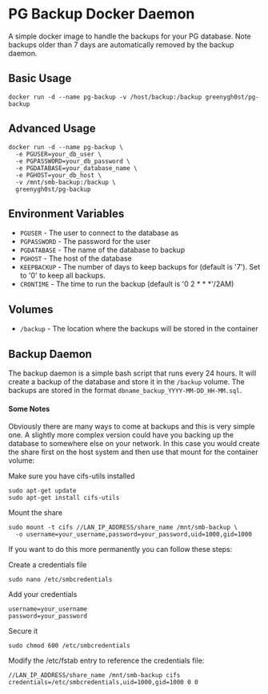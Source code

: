 # PG Backup Docker Daemon
A simple docker image to handle the backups for your PG database. Note backups older than 7 days are automatically removed by the backup daemon.

## Basic Usage
```
docker run -d --name pg-backup -v /host/backup:/backup greenygh0st/pg-backup
```

## Advanced Usage
```
docker run -d --name pg-backup \
  -e PGUSER=your_db_user \
  -e PGPASSWORD=your_db_password \
  -e PGDATABASE=your_database_name \
  -e PGHOST=your_db_host \
  -v /mnt/smb-backup:/backup \
  greenygh0st/pg-backup
```

## Environment Variables
- `PGUSER` - The user to connect to the database as
- `PGPASSWORD` - The password for the user
- `PGDATABASE` - The name of the database to backup
- `PGHOST` - The host of the database
- `KEEPBACKUP` - The number of days to keep backups for (default is '7'). Set to '0' to keep all backups.
- `CRONTIME` - The time to run the backup (default is '0 2 * * *'/2AM)

## Volumes
- `/backup` - The location where the backups will be stored in the container

## Backup Daemon
The backup daemon is a simple bash script that runs every 24 hours. It will create a backup of the database and store it in the `/backup` volume. The backups are stored in the format `dbname_backup_YYYY-MM-DD_HH-MM.sql`.

#### Some Notes
Obviously there are many ways to come at backups and this is very simple one. A slightly more complex version could have you backing up the database to somewhere else on your network. In this case you would create the share first on the host system and then use that mount for the container volume:

Make sure you have cifs-utils installed
```
sudo apt-get update
sudo apt-get install cifs-utils
```

Mount the share
```
sudo mount -t cifs //LAN_IP_ADDRESS/share_name /mnt/smb-backup \
  -o username=your_username,password=your_password,uid=1000,gid=1000
```

If you want to do this more permanently you can follow these steps:

Create a credentials file
```
sudo nano /etc/smbcredentials
```

Add your credentials
```
username=your_username
password=your_password
```

Secure it
```
sudo chmod 600 /etc/smbcredentials
```

Modify the /etc/fstab entry to reference the credentials file:
```
//LAN_IP_ADDRESS/share_name /mnt/smb-backup cifs credentials=/etc/smbcredentials,uid=1000,gid=1000 0 0
```